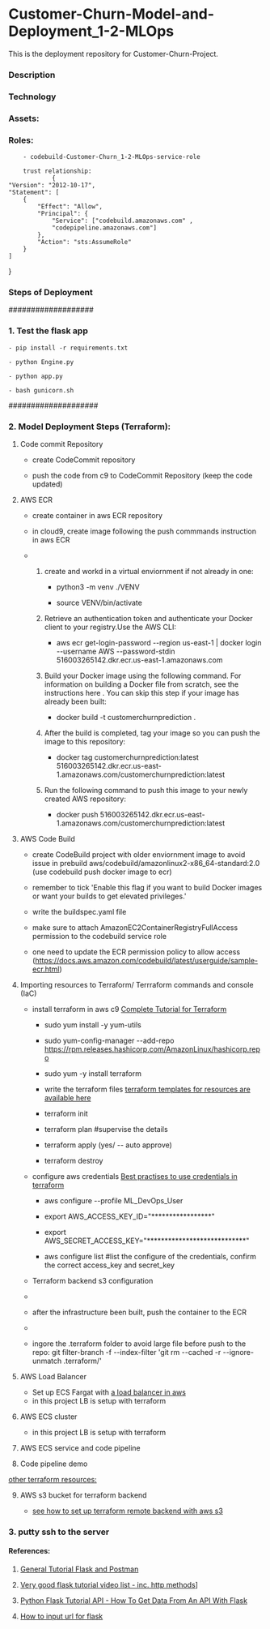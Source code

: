 # Customer-Churn-Model-and-Deployment_1-2-MLOps
This is the deployment repository for Customer-Churn-Project.

### Description

### Technology

### Assets:

### Roles: 
        - codebuild-Customer-Churn_1-2-MLOps-service-role
        
        trust relationship:
                {
	"Version": "2012-10-17",
	"Statement": [
		{
			"Effect": "Allow",
			"Principal": {
				"Service": ["codebuild.amazonaws.com" ,
				"codepipeline.amazonaws.com"]
			},
			"Action": "sts:AssumeRole"
		}
	]
}



### Steps of Deployment
###################

### 1. Test the flask app 

    - pip install -r requirements.txt
    
    - python Engine.py
    
    - python app.py
    
    - bash gunicorn.sh
    
    

####################



### 2. Model Deployment Steps (Terraform):

1. Code commit Repository

    - create CodeCommit repository
    
    - push the code from c9 to CodeCommit Repository (keep the code updated)

2. AWS ECR
    - create container in aws ECR repository
    
    - in cloud9, create image following the push commmands instruction in aws ECR
    
    -   1. create and workd in a virtual enviornment if not already in one: 
   
            - python3 -m venv ./VENV         
            
            - source VENV/bin/activate
  
        2. Retrieve an authentication token and authenticate your Docker client to your registry.Use the AWS CLI:
        
            - aws ecr get-login-password --region us-east-1 | docker login --username AWS --password-stdin 516003265142.dkr.ecr.us-east-1.amazonaws.com
        
        2. Build your Docker image using the following command. For information on building a Docker file from scratch, see the instructions here . You can skip this step if your image has already been built:
            
            - docker build -t customerchurnprediction .
        
        3. After the build is completed, tag your image so you can push the image to this repository:
        
            - docker tag customerchurnprediction:latest 516003265142.dkr.ecr.us-east-1.amazonaws.com/customerchurnprediction:latest
        
        4. Run the following command to push this image to your newly created AWS repository:
        
            - docker push 516003265142.dkr.ecr.us-east-1.amazonaws.com/customerchurnprediction:latest
        

3. AWS Code Build

    - create CodeBuild project with older enviornment image to avoid issue in prebuild aws/codebuild/amazonlinux2-x86_64-standard:2.0 (use codebuild push docker image to ecr)
    
    - remember to tick 'Enable this flag if you want to build Docker images or want your builds to get elevated privileges.'
    
    - write the buildspec.yaml file 
    
    - make sure to attach AmazonEC2ContainerRegistryFullAccess permission to the codebuild service role
    
    - one need to update the ECR permission policy to allow access (https://docs.aws.amazon.com/codebuild/latest/userguide/sample-ecr.html)


4. Importing resources to Terraform/ Terrraform commands and console (IaC)
        
    - install terraform in aws c9 [Complete Tutorial for Terraform](https://www.youtube.com/watch?v=SLB_c_ayRMo&t=5774s)
    
        - sudo yum install -y yum-utils
        
        - sudo yum-config-manager --add-repo https://rpm.releases.hashicorp.com/AmazonLinux/hashicorp.repo
        
        - sudo yum -y install terraform
        
        
        - write the terraform files [terraform templates for resources are available here](https://www.terraform.io/language/resources/syntax)
        
        - terraform init
        
        - terraform plan  #supervise the details
        
        - terraform apply (yes/ -- auto approve)
        
        - terraform destroy
        
    - configure aws credentials [Best practises to use credentials in terraform](https://www.youtube.com/watch?v=36Ug1Sq3TWs&t=971s)
    
        - aws configure --profile ML_DevOps_User     
        
        - export AWS_ACCESS_KEY_ID="*****************"
        - export AWS_SECRET_ACCESS_KEY="****************************"
        
        - aws configure list #list the configure of the credentials, confirm the correct access_key and secret_key
    
    - Terraform backend s3 configuration 
    -
    - after the infrastructure been built, push the container to the ECR
    - 
    - ingore the .terraform folder to avoid large file before push to the repo: git filter-branch -f --index-filter 'git rm --cached -r --ignore-unmatch .terraform/'
       

5. AWS Load Balancer
    - Set up ECS Fargat with [a load balancer in aws](https://www.youtube.com/watch?v=o7s-eigrMAI)
    - in this project LB is setup with terraform 

6. AWS ECS cluster

    - in this project LB is setup with terraform

7. AWS ECS service and code pipeline


8. Code pipeline demo


[other terraform resources:](https://www.youtube.com/watch?v=7xngnjfIlK4) 




9. AWS s3 bucket for terraform backend 

    - [see how to set up terraform remote backend with aws s3](https://www.youtube.com/watch?v=FTgvgKT09qM)



### 3. putty ssh to the server






#### References: 

1. [General Tutorial Flask and Postman](https://www.youtube.com/watch?v=HxLm-kZlXgU)

2. [Very good flask tutorial video list - inc. http methods](https://www.youtube.com/watch?v=9MHYHgh4jYc)]

3. [Python Flask Tutorial API - How To Get Data From An API With Flask](https://www.youtube.com/watch?v=F_SBxcV335k)


4. [How to input url for flask](https://www.askpython.com/python-modules/flask/flask-forms)




